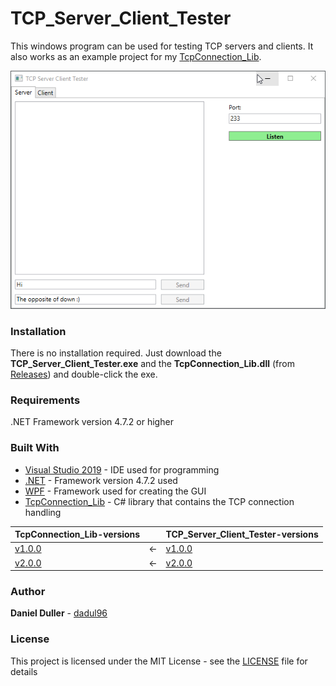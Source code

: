 # TCP_Server_Client_Tester
This windows program can be used for testing TCP servers and clients. It also works as an example project for my [TcpConnection_Lib](https://github.com/dadul96/TcpConnection_Lib).

![](screenshot.gif)

### Installation
There is no installation required. Just download the **TCP_Server_Client_Tester.exe** and the **TcpConnection_Lib.dll** (from [Releases](https://github.com/dadul96/TCP_Server_Client_Tester/releases)) and double-click the exe.

### Requirements
.NET Framework version 4.7.2 or higher

### Built With
* [Visual Studio 2019](https://visualstudio.microsoft.com/) - IDE used for programming
* [.NET](https://dotnet.microsoft.com/download/dotnet-framework) - Framework version 4.7.2 used
* [WPF](https://docs.microsoft.com/en-us/dotnet/framework/wpf/) - Framework used for creating the GUI
* [TcpConnection_Lib](https://github.com/dadul96/TcpConnection_Lib) - C# library that contains the TCP connection handling

| **TcpConnection_Lib-versions**                                             	|     	| **TCP_Server_Client_Tester-versions**                                             	|
|---------------------------------------------------------------------------	|-----	|----------------------------------------------------------------------------------	|
| [v1.0.0](https://github.com/dadul96/TcpConnection_Lib/releases/tag/v1.0.0) 	| <- 	| [v1.0.0](https://github.com/dadul96/TCP_Server_Client_Tester/releases/tag/v1.0.0) 	|
| [v2.0.0](https://github.com/dadul96/TcpConnection_Lib/releases/tag/v2.0.0) 	| <- 	| [v2.0.0](https://github.com/dadul96/TCP_Server_Client_Tester/releases/tag/v2.0.0) 	|

### Author
**Daniel Duller** - [dadul96](https://github.com/dadul96)

### License
This project is licensed under the MIT License - see the [LICENSE](LICENSE) file for details

